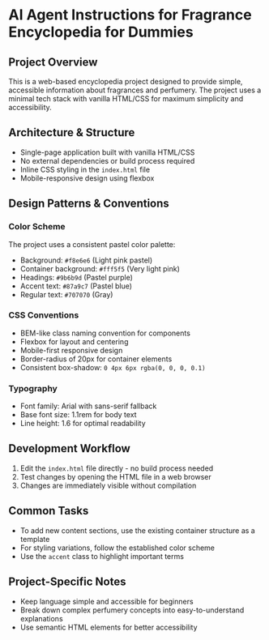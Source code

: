 # AI Agent Instructions for Fragrance Encyclopedia for Dummies

## Project Overview
This is a web-based encyclopedia project designed to provide simple, accessible information about fragrances and perfumery. The project uses a minimal tech stack with vanilla HTML/CSS for maximum simplicity and accessibility.

## Architecture & Structure
- Single-page application built with vanilla HTML/CSS
- No external dependencies or build process required
- Inline CSS styling in the `index.html` file
- Mobile-responsive design using flexbox

## Design Patterns & Conventions

### Color Scheme
The project uses a consistent pastel color palette:
- Background: `#f8e6e6` (Light pink pastel)
- Container background: `#fff5f5` (Very light pink)
- Headings: `#9b6b9d` (Pastel purple)
- Accent text: `#87a9c7` (Pastel blue)
- Regular text: `#707070` (Gray)

### CSS Conventions
- BEM-like class naming convention for components
- Flexbox for layout and centering
- Mobile-first responsive design
- Border-radius of 20px for container elements
- Consistent box-shadow: `0 4px 6px rgba(0, 0, 0, 0.1)`

### Typography
- Font family: Arial with sans-serif fallback
- Base font size: 1.1rem for body text
- Line height: 1.6 for optimal readability

## Development Workflow
1. Edit the `index.html` file directly - no build process needed
2. Test changes by opening the HTML file in a web browser
3. Changes are immediately visible without compilation

## Common Tasks
- To add new content sections, use the existing container structure as a template
- For styling variations, follow the established color scheme
- Use the `accent` class to highlight important terms

## Project-Specific Notes
- Keep language simple and accessible for beginners
- Break down complex perfumery concepts into easy-to-understand explanations
- Use semantic HTML elements for better accessibility